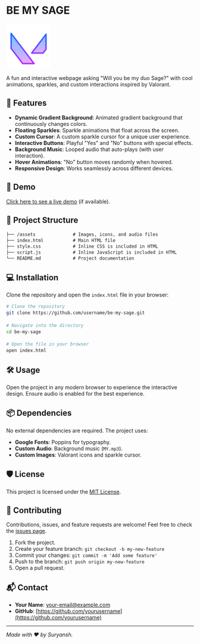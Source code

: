 # BE MY SAGE

![Valorant Icon](valorant.png)

A fun and interactive webpage asking "Will you be my duo Sage?" with cool animations, sparkles, and custom interactions inspired by Valorant.

## 🌟 Features
- **Dynamic Gradient Background**: Animated gradient background that continuously changes colors.
- **Floating Sparkles**: Sparkle animations that float across the screen.
- **Custom Cursor**: A custom sparkle cursor for a unique user experience.
- **Interactive Buttons**: Playful "Yes" and "No" buttons with special effects.
- **Background Music**: Looped audio that auto-plays (with user interaction).
- **Hover Animations**: "No" button moves randomly when hovered.
- **Responsive Design**: Works seamlessly across different devices.

## 🚀 Demo
[Click here to see a live demo](#) (if available).

## 📂 Project Structure
```
├── /assets              # Images, icons, and audio files
├── index.html           # Main HTML file
├── style.css            # Inline CSS is included in HTML
├── script.js            # Inline JavaScript is included in HTML
└── README.md            # Project documentation
```

## 💻 Installation

Clone the repository and open the `index.html` file in your browser:

```bash
# Clone the repository
git clone https://github.com/username/be-my-sage.git

# Navigate into the directory
cd be-my-sage

# Open the file in your browser
open index.html
```

## 🛠️ Usage
Open the project in any modern browser to experience the interactive design. Ensure audio is enabled for the best experience.

## 📦 Dependencies
No external dependencies are required. The project uses:
- **Google Fonts**: Poppins for typography.
- **Custom Audio**: Background music (`MY.mp3`).
- **Custom Images**: Valorant icons and sparkle cursor.

## 🛡️ License
This project is licensed under the [MIT License](LICENSE).

## 🤝 Contributing
Contributions, issues, and feature requests are welcome! Feel free to check the [issues page](../../issues/).

1. Fork the project.
2. Create your feature branch: `git checkout -b my-new-feature`
3. Commit your changes: `git commit -m 'Add some feature'`
4. Push to the branch: `git push origin my-new-feature`
5. Open a pull request.

## 📬 Contact
- **Your Name**: [your-email@example.com](mailto:your-email@example.com)
- **GitHub**: [https://github.com/yourusername](https://github.com/yourusername)

---

*Made with ❤️ by Suryansh.*
